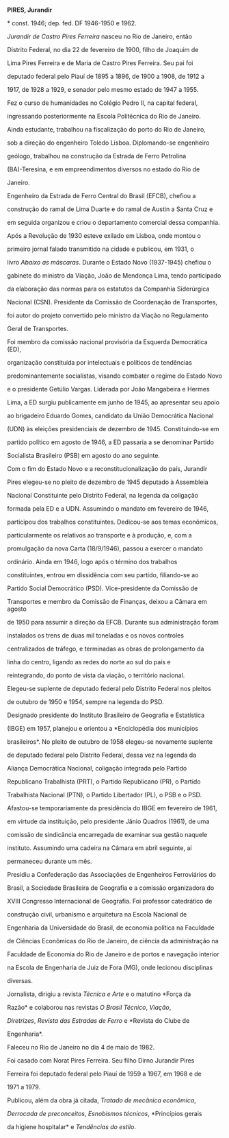 **PIRES, Jurandir**



\* const. 1946; dep. fed. DF 1946-1950 e 1962.



*Jurandir de Castro Pires Ferreira* nasceu no Rio de Janeiro, então

Distrito Federal, no dia 22 de fevereiro de 1900, filho de Joaquim de

Lima Pires Ferreira e de Maria de Castro Pires Ferreira. Seu pai foi

deputado federal pelo Piauí de 1895 a 1896, de 1900 a 1908, de 1912 a

1917, de 1928 a 1929, e senador pelo mesmo estado de 1947 a 1955.



Fez o curso de humanidades no Colégio Pedro II, na capital federal,

ingressando posteriormente na Escola Politécnica do Rio de Janeiro.

Ainda estudante, trabalhou na fiscalização do porto do Rio de Janeiro,

sob a direção do engenheiro Toledo Lisboa. Diplomando-se engenheiro

geólogo, trabalhou na construção da Estrada de Ferro Petrolina

(BA)-Teresina, e em empreendimentos diversos no estado do Rio de

Janeiro.



Engenheiro da Estrada de Ferro Central do Brasil (EFCB), chefiou a

construção do ramal de Lima Duarte e do ramal de Austin a Santa Cruz e

em seguida organizou e criou o departamento comercial dessa companhia.

Após a Revolução de 1930 esteve exilado em Lisboa, onde montou o

primeiro jornal falado transmitido na cidade e publicou, em 1931, o

livro *Abaixo as máscaras*. Durante o Estado Novo (1937-1945) chefiou o

gabinete do ministro da Viação, João de Mendonça Lima, tendo participado

da elaboração das normas para os estatutos da Companhia Siderúrgica

Nacional (CSN). Presidente da Comissão de Coordenação de Transportes,

foi autor do projeto convertido pelo ministro da Viação no Regulamento

Geral de Transportes.



Foi membro da comissão nacional provisória da Esquerda Democrática (ED),

organização constituída por intelectuais e políticos de tendências

predominantemente socialistas, visando combater o regime do Estado Novo

e o presidente Getúlio Vargas. Liderada por João Mangabeira e Hermes

Lima, a ED surgiu publicamente em junho de 1945, ao apresentar seu apoio

ao brigadeiro Eduardo Gomes, candidato da União Democrática Nacional

(UDN) às eleições presidenciais de dezembro de 1945. Constituindo-se em

partido político em agosto de 1946, a ED passaria a se denominar Partido

Socialista Brasileiro (PSB) em agosto do ano seguinte.



Com o fim do Estado Novo e a reconstitucionalização do país, Jurandir

Pires elegeu-se no pleito de dezembro de 1945 deputado à Assembleia

Nacional Constituinte pelo Distrito Federal, na legenda da coligação

formada pela ED e a UDN. Assumindo o mandato em fevereiro de 1946,

participou dos trabalhos constituintes. Dedicou-se aos temas econômicos,

particularmente os relativos ao transporte e à produção, e, com a

promulgação da nova Carta (18/9/1946), passou a exercer o mandato

ordinário. Ainda em 1946, logo após o término dos trabalhos

constituintes, entrou em dissidência com seu partido, filiando-se ao

Partido Social Democrático (PSD). Vice-presidente da Comissão de

Transportes e membro da Comissão de Finanças, deixou a Câmara em agosto

de 1950 para assumir a direção da EFCB. Durante sua administração foram

instalados os trens de duas mil toneladas e os novos controles

centralizados de tráfego, e terminadas as obras de prolongamento da

linha do centro, ligando as redes do norte ao sul do país e

reintegrando, do ponto de vista da viação, o território nacional.

Elegeu-se suplente de deputado federal pelo Distrito Federal nos pleitos

de outubro de 1950 e 1954, sempre na legenda do PSD.



Designado presidente do Instituto Brasileiro de Geografia e Estatística

(IBGE) em 1957, planejou e orientou a *Enciclopédia dos municípios

brasileiros*. No pleito de outubro de 1958 elegeu-se novamente suplente

de deputado federal pelo Distrito Federal, dessa vez na legenda da

Aliança Democrática Nacional, coligação integrada pelo Partido

Republicano Trabalhista (PRT), o Partido Republicano (PR), o Partido

Trabalhista Nacional (PTN), o Partido Libertador (PL), o PSB e o PSD.

Afastou-se temporariamente da presidência do IBGE em fevereiro de 1961,

em virtude da instituição, pelo presidente Jânio Quadros (1961), de uma

comissão de sindicância encarregada de examinar sua gestão naquele

instituto. Assumindo uma cadeira na Câmara em abril seguinte, aí

permaneceu durante um mês.



Presidiu a Confederação das Associações de Engenheiros Ferroviários do

Brasil, a Sociedade Brasileira de Geografia e a comissão organizadora do

XVIII Congresso Internacional de Geografia. Foi professor catedrático de

construção civil, urbanismo e arquitetura na Escola Nacional de

Engenharia da Universidade do Brasil, de economia política na Faculdade

de Ciências Econômicas do Rio de Janeiro, de ciência da administração na

Faculdade de Economia do Rio de Janeiro e de portos e navegação interior

na Escola de Engenharia de Juiz de Fora (MG), onde lecionou disciplinas

diversas.



Jornalista, dirigiu a revista *Técnica e Arte* e o matutino *Força da

Razão* e colaborou nas revistas *O Brasil Técnico*, *Viação*,

*Diretrizes*, *Revista das Estradas de Ferro* e *Revista do Clube de

Engenharia*.



Faleceu no Rio de Janeiro no dia 4 de maio de 1982.



Foi casado com Norat Pires Ferreira. Seu filho Dirno Jurandir Pires

Ferreira foi deputado federal pelo Piauí de 1959 a 1967, em 1968 e de

1971 a 1979.



Publicou, além da obra já citada, *Tratado de mecânica econômica*,

*Derrocada de preconceitos*, *Esnobismos técnicos*, *Princípios gerais

da higiene hospitalar* e *Tendências do estilo*.



